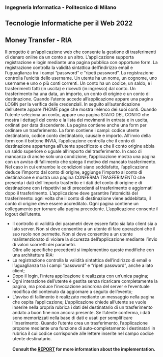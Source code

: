 ### Ingegneria Informatica - Politecnico di Milano 
## Tecnologie Informatiche per il Web 2022
## Money Transfer - RIA

Il progetto è un’applicazione web che consente la gestione di trasferimenti di denaro online da un conto a un altro. L’applicazione supporta registrazione e login mediante una pagina pubblica con opportune form. La registrazione controlla la validità sintattica dell’indirizzo email e l’uguaglianza tra i campi “password” e “ripeti password”. La registrazione controlla l’unicità dello username. Un utente ha un nome, un cognome, uno username e uno o più conti correnti. Un conto ha un codice, un saldo, e i trasferimenti fatti (in uscita) e ricevuti (in ingresso) dal conto. Un trasferimento ha una data, un importo, un conto di origine e un conto di destinazione. Quando l’utente accede all’applicazione appare una pagina LOGIN per la verifica delle credenziali. In seguito all’autenticazione dell’utente appare l’HOME page che mostra l’elenco dei suoi conti. Quando l’utente seleziona un conto, appare una pagina STATO DEL CONTO che mostra i dettagli del conto e la lista dei movimenti in entrata e in uscita, ordinati per data discendente. La pagina contiene anche una form per ordinare un trasferimento. La form contiene i campi: codice utente destinatario, codice conto destinatario, causale e importo. All’invio della form con il bottone INVIA, l’applicazione controlla che il conto di destinazione appartenga all’utente specificato e che il conto origine abbia un saldo superiore o uguale all’importo del trasferimento. In caso di mancanza di anche solo una condizione, l’applicazione mostra una pagina con un avviso di fallimento che spiega il motivo del mancato trasferimento. Nel caso in cui entrambe le condizioni siano soddisfatte, l’applicazione deduce l’importo dal conto di origine, aggiunge l’importo al conto di destinazione e mostra una pagina CONFERMA TRASFERIMENTO che presenta i dati dell’importo trasferito e i dati del conto di origine e di destinazione con i rispettivi saldi precedenti al trasferimento e aggiornati dopo il trasferimento. L’applicazione deve garantire l’atomicità del trasferimento: ogni volta che il conto di destinazione viene addebitato, il conto di origine deve essere accreditato. Ogni pagina contiene un collegamento per tornare alla pagina precedente. L’applicazione consente il logout dell’utente. <br>
- Il controllo di validità dei parametri deve essere fatto sia lato client sia a lato server. Non si deve consentire a un utente di fare operazioni che il suo ruolo non permette. Non si deve consentire a un utente malintenzionato di violare la sicurezza dell’applicazione mediante l’invio di valori scorretti dei parametri.<br>
Oltre alle specifiche precedenti si implementino queste modifiche con una architettura RIA:
- La registrazione controlla la validità sintattica dell’indirizzo di email e l’uguaglianza tra i campi “password” e “ripeti password”, anche a lato client; 
- Dopo il login, l’intera applicazione è realizzata con un’unica pagina; 
- Ogni interazione dell’utente è gestita senza ricaricare completamente la pagina, ma produce l’invocazione asincrona del server e l’eventuale modifica del contenuto da aggiornare a seguito dell’evento; 
- L’avviso di fallimento è realizzato mediante un messaggio nella pagina che ospita l’applicazione; L’applicazione chiede all’utente se vuole inserire nella propria rubrica i dati del destinatario di un trasferimento andato a buon fine non ancora presente. Se l’utente conferma, i dati sono memorizzati nella base di dati e usati per semplificare l’inserimento. Quando l’utente crea un trasferimento, l’applicazione propone mediante una funzione di auto-completamento i destinatari in rubrica il cui codice corrisponde alle lettere inserite nel campo codice utente destinatario.
<br><br>
 **Consult the <a href="https://github.com/aliceportentoso/TIW_money-transfer-ria/blob/main/Report.pdf">REPORT<a> for more information about the implementation.**



